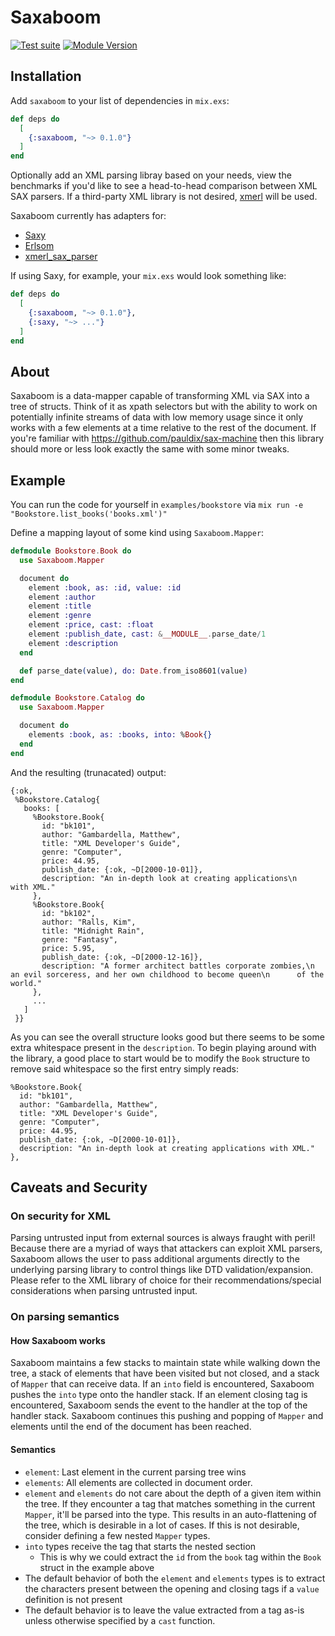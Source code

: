 # Saxaboom

[![Test suite](https://github.com/ducharmemp/saxaboom/actions/workflows/elixir.yml/badge.svg?branch=main)](https://github.com/ducharmemp/saxaboom/actions/workflows/elixir.yml?branch=main)
[![Module Version](https://img.shields.io/hexpm/v/saxaboom.svg)](https://hex.pm/packages/saxaboom)


## Installation

Add `saxaboom` to your list of dependencies in `mix.exs`:

```elixir
def deps do
  [
    {:saxaboom, "~> 0.1.0"}
  ]
end
```

Optionally add an XML parsing libray based on your needs, view the benchmarks if you'd like to see a head-to-head comparison
between XML SAX parsers. If a third-party XML library is not desired, [xmerl](https://www.erldocs.com/18.0/xmerl/xmerl_sax_parser.html?i=652) will be used.

Saxaboom currently has adapters for:
- [Saxy](https://github.com/qcam/saxy)
- [Erlsom](https://github.com/willemdj/erlsom)
- [xmerl_sax_parser](https://www.erldocs.com/18.0/xmerl/xmerl_sax_parser.html?i=652)

If using Saxy, for example, your `mix.exs` would look something like:

```elixir
def deps do
  [
    {:saxaboom, "~> 0.1.0"},
    {:saxy, "~> ..."}
  ]
end
```

## About

Saxaboom is a data-mapper capable of transforming XML via SAX into a tree of structs. Think
of it as xpath selectors but with the ability to work on potentially infinite streams of data with low memory usage since it only
works with a few elements at a time relative to the rest of the document. If you're familiar with https://github.com/pauldix/sax-machine
then this library should more or less look exactly the same with some minor tweaks.

## Example
You can run the code for yourself in `examples/bookstore` via `mix run -e "Bookstore.list_books('books.xml')"`

Define a mapping layout of some kind using `Saxaboom.Mapper`:

```elixir
defmodule Bookstore.Book do
  use Saxaboom.Mapper

  document do
    element :book, as: :id, value: :id
    element :author
    element :title
    element :genre
    element :price, cast: :float
    element :publish_date, cast: &__MODULE__.parse_date/1
    element :description
  end

  def parse_date(value), do: Date.from_iso8601(value)
end

defmodule Bookstore.Catalog do
  use Saxaboom.Mapper

  document do
    elements :book, as: :books, into: %Book{}
  end
end
```

And the resulting (trunacated) output:
```
{:ok,
 %Bookstore.Catalog{
   books: [
     %Bookstore.Book{
       id: "bk101",
       author: "Gambardella, Matthew",
       title: "XML Developer's Guide",
       genre: "Computer",
       price: 44.95,
       publish_date: {:ok, ~D[2000-10-01]},
       description: "An in-depth look at creating applications\n      with XML."
     },
     %Bookstore.Book{
       id: "bk102",
       author: "Ralls, Kim",
       title: "Midnight Rain",
       genre: "Fantasy",
       price: 5.95,
       publish_date: {:ok, ~D[2000-12-16]},
       description: "A former architect battles corporate zombies,\n      an evil sorceress, and her own childhood to become queen\n      of the world."
     },
     ...
   ]
 }}
```

As you can see the overall structure looks good but there seems to be some extra whitespace present in the `description`. To begin playing around with the
library, a good place to start would be to modify the `Book` structure to remove said whitespace so the first entry simply reads:

```
%Bookstore.Book{
  id: "bk101",
  author: "Gambardella, Matthew",
  title: "XML Developer's Guide",
  genre: "Computer",
  price: 44.95,
  publish_date: {:ok, ~D[2000-10-01]},
  description: "An in-depth look at creating applications with XML."
},
```

## Caveats and Security

### On security for XML
Parsing untrusted input from external sources is always fraught with peril! Because there are a myriad of ways that attackers
can exploit XML parsers, Saxaboom allows the user to pass additional arguments directly to the underlying parsing library to control
things like DTD validation/expansion. Please refer to the XML library of choice for their recommendations/special considerations when
parsing untrusted input.

### On parsing semantics

#### How Saxaboom works
Saxaboom maintains a few stacks to maintain state while walking down the tree, a stack of elements that have been visited but not closed, and a stack of `Mapper` that can receive data. If an `into` field is encountered, Saxaboom pushes the `into` type onto the handler stack. If an element closing tag is encountered, Saxaboom sends the event to the handler at the top of the handler stack. Saxaboom continues this pushing and popping of `Mapper` and elements until the end of the document has been reached.

#### Semantics
- `element`: Last element in the current parsing tree wins
- `elements`: All elements are collected in document order.
- `element` and `elements` do not care about the depth of a given item within the tree. If they encounter a tag that matches something in the current `Mapper`, it'll be parsed into the type. This results in an auto-flattening of the tree, which is desirable in a lot of cases. If this is not desirable, consider defining a few nested `Mapper` types.
- `into` types receive the tag that starts the nested section
  - This is why we could extract the `id` from the `book` tag within the `Book` struct in the example above
- The default behavior of both the `element` and `elements` types is to extract the characters present between the opening and closing tags if a `value` definition is not present
- The default behavior is to leave the value extracted from a tag as-is unless otherwise specified by a `cast` function.

